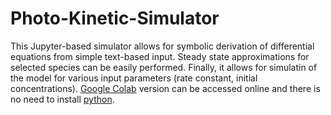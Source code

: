 # Photo-Kinetic-Simulator

This Jupyter-based simulator allows for symbolic derivation of differential equations from simple text-based input. Steady state approximations for selected species can be easily performed. Finally, it allows for simulatin of the model for various input parameters (rate constant, initial concentrations). [Google Colab](https://colab.research.google.com/github/dmadea/Photo-Kinetic-Simulator/blob/main/Simulator.ipynb) version can be accessed online and there is no need to install [python](https://www.python.org/).
